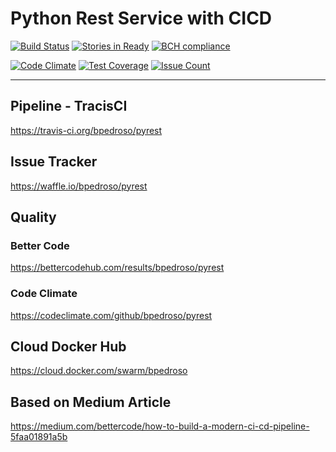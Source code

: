 # Python Rest Service with CICD

[![Build Status](https://travis-ci.org/bpedroso/pyrest.svg)](https://travis-ci.org/bpedroso/pyrest) [![Stories in Ready](https://badge.waffle.io/bpedroso/pyrest.png?label=ready&title=Ready)](https://waffle.io/bpedroso/pyrest) [![BCH compliance](https://bettercodehub.com/edge/badge/bpedroso/pyrest?branch=master)](https://bettercodehub.com/)


[![Code Climate](https://codeclimate.com/github/bpedroso/pyrest/badges/gpa.svg)](https://codeclimate.com/github/bpedroso/pyrest) [![Test Coverage](https://codeclimate.com/github/bpedroso/pyrest/badges/coverage.svg)](https://codeclimate.com/github/codeclimate/bpedroso/pyrest) [![Issue Count](https://codeclimate.com/github/bpedroso/pyrest/badges/issue_count.svg)](https://codeclimate.com/github/bpedroso/pyrest)

------------------------------------------------

## Pipeline - TracisCI
https://travis-ci.org/bpedroso/pyrest

## Issue Tracker
https://waffle.io/bpedroso/pyrest

## Quality

### Better Code 
https://bettercodehub.com/results/bpedroso/pyrest

### Code Climate
https://codeclimate.com/github/bpedroso/pyrest

## Cloud Docker Hub
https://cloud.docker.com/swarm/bpedroso

## Based on Medium Article
https://medium.com/bettercode/how-to-build-a-modern-ci-cd-pipeline-5faa01891a5b

